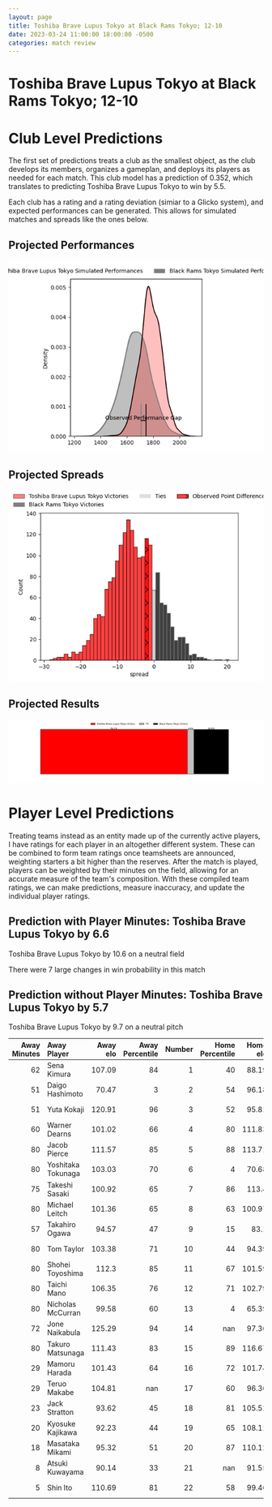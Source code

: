 ```yaml
---  
layout: page  
title: Toshiba Brave Lupus Tokyo at Black Rams Tokyo; 12-10  
date: 2023-03-24 11:00:00 18:00:00 -0500  
categories: match review  
---
```

# Toshiba Brave Lupus Tokyo at Black Rams Tokyo; 12-10

# Club Level Predictions


The first set of predictions treats a club as the smallest object, as the club develops its members, organizes a gameplan, and deploys its players as needed for each match. This club model has a prediction of 0.352, which translates to predicting Toshiba Brave Lupus Tokyo to win by 5.5.

Each club has a rating and a rating deviation (simiar to a Glicko system), and expected performances can be generated. This allows for simulated matches and spreads like the ones below.
## Projected Performances


![Projected Performances](plots/performances_2023-03-24-BlackRamsTokyo-ToshibaBraveLupusTokyo.png)
## Projected Spreads


![Projected Spreads](plots/spreads_2023-03-24-BlackRamsTokyo-ToshibaBraveLupusTokyo.png)
## Projected Results


![Projected Results](plots/resultbar_2023-03-24-BlackRamsTokyo-ToshibaBraveLupusTokyo.png)
# Player Level Predictions


Treating teams instead as an entity made up of the currently active players, I have ratings for each player in an altogether different system. These can be combined to form team ratings once teamsheets are announced, weighting starters a bit higher than the reserves. After the match is played, players can be weighted by their minutes on the field, allowing for an accurate measure of the team's composition. With these compiled team ratings, we can make predictions, measure inaccuracy, and update the individual player ratings.
## Prediction with Player Minutes: Toshiba Brave Lupus Tokyo by 6.6


Toshiba Brave Lupus Tokyo by 10.6 on a neutral field

There were 7 large changes in win probability in this match
## Prediction without Player Minutes: Toshiba Brave Lupus Tokyo by 5.7


Toshiba Brave Lupus Tokyo by 9.7 on a neutral pitch



|   Away Minutes | Away Player        |   Away elo |   Away Percentile |   Number |   Home Percentile |   Home elo | Home Player        |   Home Minutes |
|---------------:|:-------------------|-----------:|------------------:|---------:|------------------:|-----------:|:-------------------|---------------:|
|             62 | Sena Kimura        |     107.09 |                84 |        1 |                40 |      88.19 | Kazuma Nishi       |             55 |
|             51 | Daigo Hashimoto    |      70.47 |                 3 |        2 |                54 |      96.18 | Ko Sato            |             60 |
|             51 | Yuta Kokaji        |     120.91 |                96 |        3 |                52 |      95.81 | Paddy Ryan         |             60 |
|             60 | Warner Dearns      |     101.02 |                66 |        4 |                80 |     111.83 | Michael Stolberg   |             67 |
|             80 | Jacob Pierce       |     111.57 |                85 |        5 |                88 |     113.71 | Pohiva Lotoahea    |             80 |
|             80 | Yoshitaka Tokunaga |     103.03 |                70 |        6 |                 4 |      70.68 | Amato Fakatava     |             80 |
|             75 | Takeshi Sasaki     |     100.92 |                65 |        7 |                86 |     113.4  | Brodi McCurran     |             80 |
|             80 | Michael Leitch     |     101.36 |                65 |        8 |                63 |     100.97 | Nathan Hughes      |             78 |
|             57 | Takahiro Ogawa     |      94.57 |                47 |        9 |                15 |      83.1  | Toshiya Takahashi  |             72 |
|             80 | Tom Taylor         |     103.38 |                71 |       10 |                44 |      94.39 | Kohei Horigome     |             80 |
|             80 | Shohei Toyoshima   |     112.3  |                85 |       11 |                67 |     101.59 | Netani Vakayalia   |             60 |
|             80 | Taichi Mano        |     106.35 |                76 |       12 |                71 |     102.79 | Ryohei Isoda       |             80 |
|             80 | Nicholas McCurran  |      99.58 |                60 |       13 |                 4 |      65.39 | Yuta Kurihara      |             80 |
|             72 | Jone Naikabula     |     125.29 |                94 |       14 |               nan |      97.36 | Amanaki Lotoahea   |             80 |
|             80 | Takuro Matsunaga   |     111.43 |                83 |       15 |                89 |     116.67 | Matt McGahan       |             80 |
|             29 | Mamoru Harada      |     101.43 |                64 |       16 |                72 |     101.74 | Yuichiro Taniguchi |             25 |
|             29 | Teruo Makabe       |     104.81 |               nan |       17 |                60 |      96.36 | Kazuhiro Koike     |             20 |
|             23 | Jack Stratton      |      93.62 |                45 |       18 |                81 |     105.52 | Taichi Chiba       |             20 |
|             20 | Kyosuke Kajikawa   |      92.23 |                44 |       19 |                65 |     108.11 | Isaac Lucas        |             20 |
|             18 | Masataka Mikami    |      95.32 |                51 |       20 |                87 |     110.12 | Josh Goodhue       |             13 |
|              8 | Atsuki Kuwayama    |      90.14 |                33 |       21 |               nan |      91.55 | Takanobu Minami    |              8 |
|              5 | Shin Ito           |     110.69 |                81 |       22 |                58 |      99.46 | Junpei Yukawa      |              2 |

